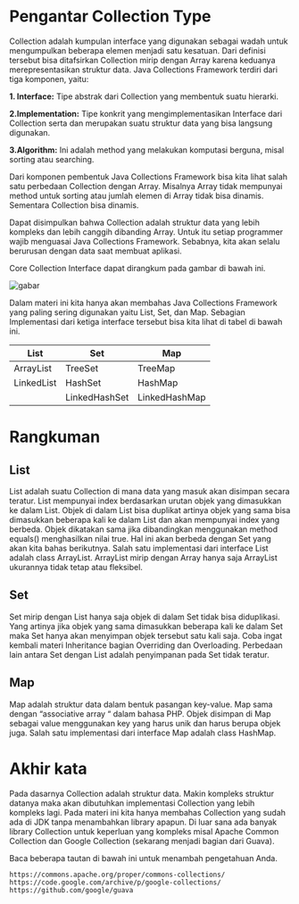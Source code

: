 # Pengantar Collection Type

Collection adalah kumpulan interface yang digunakan sebagai wadah untuk mengumpulkan beberapa elemen menjadi satu kesatuan. Dari definisi tersebut bisa ditafsirkan Collection mirip dengan Array karena keduanya merepresentasikan struktur data. Java Collections Framework terdiri dari tiga komponen, yaitu:

**1. Interface:** Tipe abstrak dari Collection yang membentuk suatu hierarki.

**2.Implementation:** Tipe konkrit yang mengimplementasikan Interface dari Collection serta dan merupakan suatu struktur data yang bisa langsung digunakan.

**3.Algorithm:** Ini adalah method yang melakukan komputasi berguna, misal sorting atau searching.

Dari komponen pembentuk Java Collections Framework bisa kita lihat salah satu perbedaan Collection dengan Array. Misalnya Array tidak mempunyai method untuk sorting atau jumlah elemen di Array tidak bisa dinamis. Sementara Collection bisa dinamis.

Dapat disimpulkan bahwa Collection adalah struktur data yang lebih kompleks dan lebih canggih dibanding Array. Untuk itu setiap programmer wajib menguasai Java Collections Framework. Sebabnya, kita akan selalu berurusan dengan data saat membuat aplikasi.

Core Collection Interface dapat dirangkum pada gambar di bawah ini.

![gabar](https://d17ivq9b7rppb3.cloudfront.net/original/academy/20180418160722b18fe9f2319573eefbdb65fac60eb29a.)

Dalam materi ini kita hanya akan membahas Java Collections Framework yang paling sering digunakan yaitu List, Set, dan Map. Sebagian Implementasi dari ketiga interface tersebut bisa kita lihat di tabel di bawah ini.

| List       | Set           | Map           |
| ---------- | ------------- | ------------- |
| ArrayList  | TreeSet       | TreeMap       |
| LinkedList | HashSet       | HashMap       |
|            | LinkedHashSet | LinkedHashMap |

# Rangkuman

## **List**

List adalah suatu Collection di mana data yang masuk akan disimpan secara teratur. List mempunyai index berdasarkan urutan objek yang dimasukkan ke dalam List. Objek di dalam List bisa duplikat artinya objek yang sama bisa dimasukkan beberapa kali ke dalam List dan akan mempunyai index yang berbeda. Objek dikatakan sama jika dibandingkan menggunakan method equals() menghasilkan nilai true. Hal ini akan berbeda dengan Set yang akan kita bahas berikutnya. Salah satu implementasi dari interface List adalah class ArrayList. ArrayList mirip dengan Array hanya saja ArrayList ukurannya tidak tetap atau fleksibel.

## **Set**

Set mirip dengan List hanya saja objek di dalam Set tidak bisa diduplikasi. Yang artinya jika objek yang sama dimasukkan beberapa kali ke dalam Set maka Set hanya akan menyimpan objek tersebut satu kali saja. Coba ingat kembali materi Inheritance bagian Overriding dan Overloading. Perbedaan lain antara Set dengan List adalah penyimpanan pada Set tidak teratur.

## **Map**

Map adalah struktur data dalam bentuk pasangan key-value. Map sama dengan “associative array “ dalam bahasa PHP. Objek disimpan di Map sebagai value menggunakan key yang harus unik dan harus berupa objek juga. Salah satu implementasi dari interface Map adalah class HashMap.

# Akhir kata

Pada dasarnya Collection adalah struktur data. Makin kompleks struktur datanya maka akan dibutuhkan implementasi Collection yang lebih kompleks lagi. Pada materi ini kita hanya membahas Collection yang sudah ada di JDK tanpa menambahkan library apapun. Di luar sana ada banyak library Collection untuk keperluan yang kompleks misal Apache Common Collection dan Google Collection (sekarang menjadi bagian dari Guava).

Baca beberapa tautan di bawah ini untuk menambah pengetahuan Anda.

    https://commons.apache.org/proper/commons-collections/
    https://code.google.com/archive/p/google-collections/
    https://github.com/google/guava
